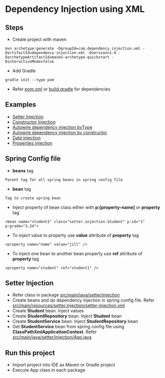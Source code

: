 # Dependency Injection using XML

## Steps
* Create project with maven
```
mvn archetype:generate -DgroupId=com.dependency.injection.xml -DartifactId=dependency-injection-xml -Dversion=1.0 -DarchetypeArtifactId=maven-archetype-quickstart -DinteractiveMode=false
```
* Add Gradle
```
gradle init --type pom
```
* Refer [pom.xml](pom.xml) or [build.gradle](build.gradle) for dependencies

## Examples
* [Setter Injection](#setter-injection)
* [Constructor Injection](#constructor-injection)
* [Autowire dependency injection byType](src/main/java/autowire/by/type)
* [Autowire dependency injection by constructor](src/main/java/autowire/constructor)
* [Date injection](src/main/java/date/injection)
* [Properties injection](src/main/java/properties/injection)

## Spring Config file
* **beans** tag
```
Parent tag for all spring beans in spring config file
```
* **bean** tag
```
Tag to create spring bean
```
* Inject property of bean class either with **p:[property-name]** or **property** tag
```
<bean name="student1" class="setter.injection.Student" p:id="1" p:grade="3.24">
```
* To inject value to property use **value** attribute of **property** tag
```
<property name="name" value="jill" />
```
* To inject one bean to another bean property use **ref** attribute of **property** tag
```
<property name="student" ref="student1" />
```

## Setter Injection
* Refer class in package [src/main/java/setter/injection](src/main/java/setter/injection)
* Create beans and do dependency injection in spring config file. Refer [src/main/resources/setter.injection/setter-injection.xml](src/main/resources/setter.injection/setter-injection.xml)
* Create **Student** bean. Inject values
* Create **StudentRepository** bean. Inject **Student** bean
* Create **StudentService** bean. Inject **StudentRepository** bean
* Get **StudentService** bean from spring config file using **ClassPathXmlApplicationContext**. Refer [src/main/java/setter/injection/App.java](src/main/java/setter/injection/App.java)

## Run this project
* Import project into IDE as Maven or Gradle project
* Execute App class in each package